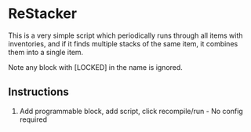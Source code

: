 ReStacker
=========
This is a very simple script which periodically runs through all items with inventories, and
if it finds multiple stacks of the same item, it combines them into a single item.

Note any block with [LOCKED] in the name is ignored.

Instructions
------------
1. Add programmable block, add script, click recompile/run - No config required